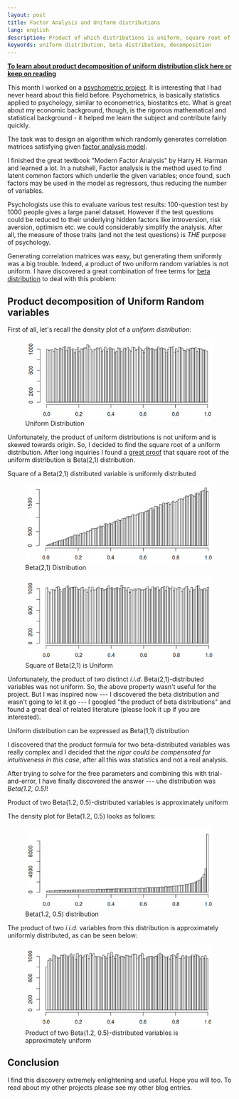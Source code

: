 ```yaml
---
layout: post
title: Factor Analysis and Uniform distributions
lang: english
description: Product of which distributions is uniform, square root of uniform distributions
keywords: uniform distribution, beta distribution, decomposition 
---
```


[**To learn about product decomposition of uniform distribution click here or keep on reading**](#unifrand)


This month I worked on a [psychometric project](https://en.wikipedia.org/wiki/Psychometrics). It is interesting that I had never heard about this field before. Psychometrics, is basically statistics applied to psychology, similar to econometrics, biostatitcs etc. What is great about my economic background, though, is the rigorous mathematical and statistical background - it helped me learn the subject and contribute fairly quickly.   

The task was to design an algorithm which randomly generates correlation matrices satisfying given [factor analysis model](https://en.wikipedia.org/wiki/Factor_analysis).  

I finished the great textbook "Modern Factor Analysis" by Harry H. Harman and learned a lot. In a nutshell, Factor analysis is the method used to find latent common factors which underlie the given variables; once found, such factors may be used in the model as regressors, thus reducing the number of variables.  

Psychologists use this to evaluate various test results: 100-question test by 1000 people gives a large panel dataset. However if the test questions could be reduced to their underlying hidden factors like introversion, risk aversion, optimism etc. we could considerably simplify the analysis. After all, the measure of those traits (and not the test questions) is _THE_ purpose of psychology.  

Generating correlation matrices was easy, but generating them uniformly was a big trouble. Indeed, a product of two uniform random variables is not uniform. I have discovered a great combination of free terms for [beta distribution](https://en.wikipedia.org/wiki/Beta_distribution) to deal with this problem:

## Product decomposition of Uniform Random variables <a name="unifrand"></a>

First of all, let's recall the density plot of a _uniform distribution_:

<figure class="blog">
	<img src="/assets/img/factoranalysis/unif.png" alt="Uniform distribution">
	<figcaption>Uniform Distribution</figcaption>
</figure>

Unfortunately, the product of uniform distributions is not uniform and is skewed towards origin. So, I decided to find the square root of a uniform distribution. After long inquiries I found a [great proof](http://www.sci.csueastbay.edu/~esuess/classes/Statistics_6401/Handouts/trans/TransUnif.pdf) that square root of the uniform distribution is Beta(2,1) distribution.

<div class="highlighted">Square of a Beta(2,1) distributed variable is uniformly distributed</div>

<figure class="blog">
	<img src="/assets/img/factoranalysis/beta21.png" alt="Beta(2,1) distribution">
	<figcaption>Beta(2,1) Distribution</figcaption>
</figure>

<figure class="blog">
	<img src="/assets/img/factoranalysis/beta21sq.png" alt="Square of Beta(2,1) distribution">
	<figcaption>Square of Beta(2,1) is Uniform</figcaption>
</figure>

Unfortunately, the product of two distinct _i.i.d._ Beta(2,1)-distributed variables was not uniform. So, the above property wasn't useful for the project. But I was inspired now --- I discovered the beta distribution and wasn't going to let it go --- I googled "the product of beta distributions" and found a great deal of related literature (please look it up if you are interested). 

<div class="highlighted">Uniform distribution can be expressed as Beta(1,1) distribution</div>

I discovered that the product formula for two beta-distributed variables was really complex and I decided that the _rigor could be compensated for intuitiveness in this case_, after all this was statistics and not a real analysis.  

After trying to solve for the free parameters and combining this with trial-and-error, I have finally discovered the answer --- uhe distribution was _Beta(1.2, 0.5)_! 

<div class="highlighted">Product of two Beta(1.2, 0.5)-distributed variables is approximately uniform</div>

The density plot for Beta(1.2, 0.5) looks as follows:

<figure class="blog">
	<img src="/assets/img/factoranalysis/beta1205.png" alt="Beta(1.2,0.5) distribution">
	<figcaption>Beta(1.2, 0.5) distribution</figcaption>
</figure>

The product of two _i.i.d._ variables from this distribution is approximately uniformly distributed, as can be seen below:

<figure class="blog">
	<img src="/assets/img/factoranalysis/beta1205prod.png" alt="Product of Beta(1.2,0.5) variables">
	<figcaption>Product of two Beta(1.2, 0.5)-distributed variables is approximately uniform</figcaption>
</figure>

## Conclusion

I find this discovery extremely enlightening and useful. Hope you will too. To read about my other projects please see my other blog entries.
